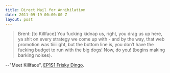```yaml
---
title: Direct Mail for Annihilation
date: 2011-09-19 00:00:00 Z
layout: post
---
```


> Brent: [to Killface]
> You fucking kidnap us, right, you drag us up here, ya shit on every strategy we come up with - and by the way, that web promotion was tiiiiiight, but the bottom line is, you don’t have the fucking budget to run with the big dogs! Now, do you! (begins making barking noises).

--"Meet Killface", <a href='http://www.adultswim.com/videos/frisky-dingo/meet-killface/' target='_blank'>EP1S1 Frisky Dingo</a>.